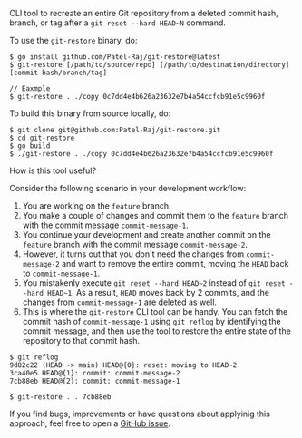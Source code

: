 CLI tool to recreate an entire Git repository from a deleted commit hash, branch, or tag after a `git reset --hard HEAD~N` command.

To use the `git-restore` binary, do:

```
$ go install github.com/Patel-Raj/git-restore@latest
$ git-restore [/path/to/source/repo] [/path/to/destination/directory] [commit hash/branch/tag]

// Eaxmple
$ git-restore . ./copy 0c7dd4e4b626a23632e7b4a54ccfcb91e5c9960f
```

To build this binary from source locally, do:

```
$ git clone git@github.com:Patel-Raj/git-restore.git
$ cd git-restore
$ go build
$ ./git-restore . ./copy 0c7dd4e4b626a23632e7b4a54ccfcb91e5c9960f
```

How is this tool useful?

Consider the following scenario in your development workflow:

1. You are working on the `feature` branch.
2. You make a couple of changes and commit them to the `feature` branch with the commit message `commit-message-1`.
3. You continue your development and create another commit on the `feature` branch with the commit message `commit-message-2`.
4. However, it turns out that you don't need the changes from `commit-message-2` and want to remove the entire commit, moving the `HEAD` back to `commit-message-1`.
5. You mistakenly execute `git reset --hard HEAD~2` instead of `git reset --hard HEAD~1`. As a result, `HEAD` moves back by 2 commits, and the changes from `commit-message-1` are deleted as well.
6. This is where the `git-restore` CLI tool can be handy. You can fetch the commit hash of `commit-message-1` using `git reflog` by identifying the commit message, and then use the tool to restore the entire state of the repository to that commit hash.

```
$ git reflog
9d82c22 (HEAD -> main) HEAD@{0}: reset: moving to HEAD~2
3ca40e5 HEAD@{1}: commit: commit-message-2
7cb88eb HEAD@{2}: commit: commit-message-1

$ git-restore . . 7cb88eb
```

If you find bugs, improvements or have questions about applyinig this approach, feel free to open a [GitHub issue](https://github.com/Patel-Raj/git-restore/issues).


